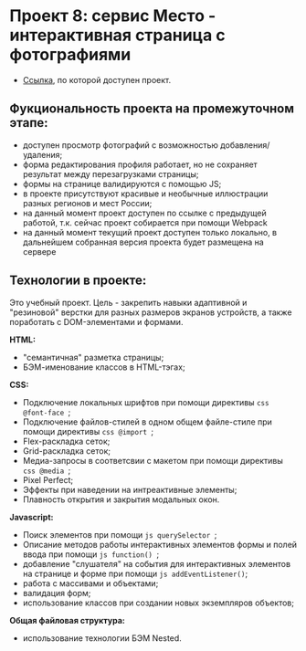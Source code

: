 # Проект 8: сервис Место - интерактивная страница с фотографиями

* [Ссылка](https://ruslan-mrzn.github.io/mesto/index.html "сервис Mesto"), по которой доступен проект.

## Фукциональность проекта на промежуточном этапе:
* доступен просмотр фотографий c возможностью добавления/удаления;
* форма редактирования профиля работает, но не сохраняет результат между перезагрузками страницы;
* формы на странице валидируются с помощью JS;
* в проекте присутствуют красивые и необычные иллюстрации разных регионов и мест России;
* на данный момент проект доступен по ссылке с предыдущей работой, т.к. сейчас проект собирается при помощи Webpack
* на данный момент текущий проект доступен только локально, в дальнейшем собранная версия проекта будет размещена на сервере

## Технологии в проекте:
Это учебный проект. Цель - закрепить навыки адаптивной и "резиновой" верстки для разных размеров экранов устройств, а также поработать с DOM-элементами и формами.

**HTML:**
* "семантичная" разметка страницы;
* БЭМ-именование классов в HTML-тэгах;


**CSS:**
* Подключение локальных шрифтов при помощи директивы ```css @font-face ```;
* Подключение файлов-стилей в одном общем файле-стиле при помощи директивы ```css @import ```;
* Flex-раскладка сеток;
* Grid-раскладка сеток;
* Медиа-запросы в соответсвии с макетом при помощи директивы ```css @media ```;
* Pixel Perfect;
* Эффекты при наведении на интреактивные элементы;
* Плавность открытия и закрытия модальных окон.

**Javascript:**
* Поиск элементов при помощи ```js querySelector ```;
* Описание методов работы интерактивных элементов формы и полей ввода при помощи ```js function() ```;
* добавление "слушателя" на события для интерактивных элементов на странице и форме при помощи ```js addEventListener()```;
* работа с массивами и объектами;
* валидация форм;
* использование классов при создании новых экземпляров объектов;


**Общая файловая структура:**
* использование технологии БЭМ Nested.
